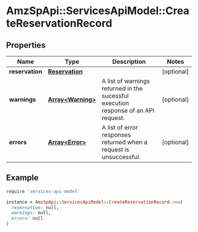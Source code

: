 # AmzSpApi::ServicesApiModel::CreateReservationRecord

## Properties

| Name | Type | Description | Notes |
| ---- | ---- | ----------- | ----- |
| **reservation** | [**Reservation**](Reservation.md) |  | [optional] |
| **warnings** | [**Array&lt;Warning&gt;**](Warning.md) | A list of warnings returned in the sucessful execution response of an API request. | [optional] |
| **errors** | [**Array&lt;Error&gt;**](Error.md) | A list of error responses returned when a request is unsuccessful. | [optional] |

## Example

```ruby
require 'services-api-model'

instance = AmzSpApi::ServicesApiModel::CreateReservationRecord.new(
  reservation: null,
  warnings: null,
  errors: null
)
```

